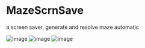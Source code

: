 # MazeScrnSave
a screen saver, generate and resolve maze automatic 

![image](https://raw.githubusercontent.com/Shilyx/MazeScrnSave/master/m1.jpg)
![image](https://raw.githubusercontent.com/Shilyx/MazeScrnSave/master/m2.jpg)
![image](https://raw.githubusercontent.com/Shilyx/MazeScrnSave/master/m3.jpg)
